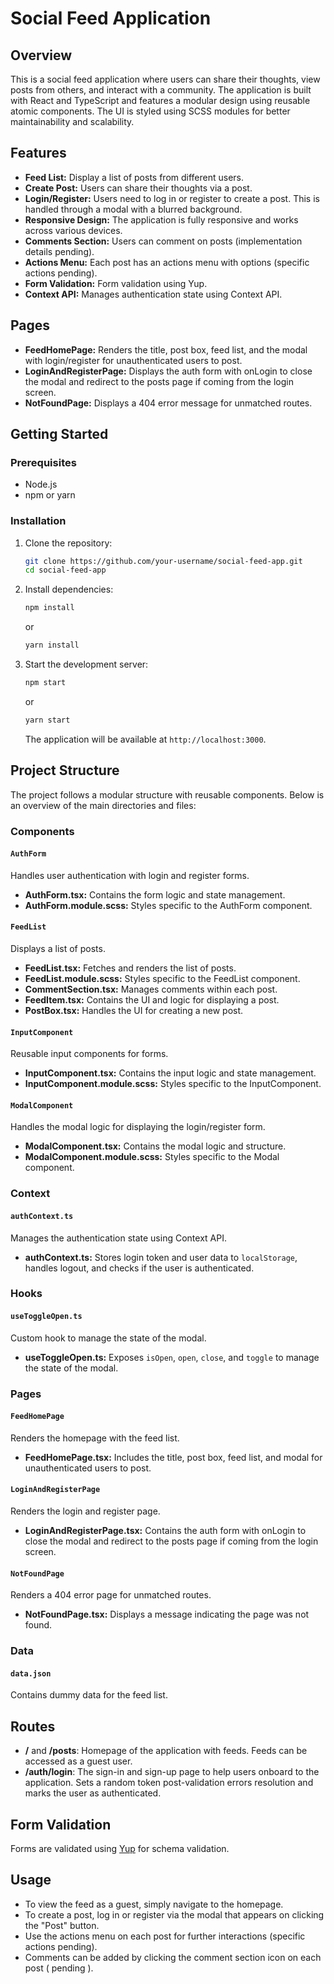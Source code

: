 # Social Feed Application

## Overview

This is a social feed application where users can share their thoughts, view posts from others, and interact with a community. The application is built with React and TypeScript and features a modular design using reusable atomic components. The UI is styled using SCSS modules for better maintainability and scalability.

## Features

- **Feed List:** Display a list of posts from different users.
- **Create Post:** Users can share their thoughts via a post.
- **Login/Register:** Users need to log in or register to create a post. This is handled through a modal with a blurred background.
- **Responsive Design:** The application is fully responsive and works across various devices.
- **Comments Section:** Users can comment on posts (implementation details pending).
- **Actions Menu:** Each post has an actions menu with options (specific actions pending).
- **Form Validation:** Form validation using Yup.
- **Context API:** Manages authentication state using Context API.

## Pages

- **FeedHomePage:** Renders the title, post box, feed list, and the modal with login/register for unauthenticated users to post.
- **LoginAndRegisterPage:** Displays the auth form with onLogin to close the modal and redirect to the posts page if coming from the login screen.
- **NotFoundPage:** Displays a 404 error message for unmatched routes.

## Getting Started

### Prerequisites

- Node.js
- npm or yarn

### Installation

1. Clone the repository:
    ```sh
    git clone https://github.com/your-username/social-feed-app.git
    cd social-feed-app
    ```

2. Install dependencies:
    ```sh
    npm install
    ```
    or
    ```sh
    yarn install
    ```

3. Start the development server:
    ```sh
    npm start
    ```
    or
    ```sh
    yarn start
    ```

    The application will be available at `http://localhost:3000`.

## Project Structure

The project follows a modular structure with reusable components. Below is an overview of the main directories and files:

### Components

#### `AuthForm`

Handles user authentication with login and register forms.

- **AuthForm.tsx:** Contains the form logic and state management.
- **AuthForm.module.scss:** Styles specific to the AuthForm component.

#### `FeedList`

Displays a list of posts.

- **FeedList.tsx:** Fetches and renders the list of posts.
- **FeedList.module.scss:** Styles specific to the FeedList component.
- **CommentSection.tsx:** Manages comments within each post.
- **FeedItem.tsx:** Contains the UI and logic for displaying a post.
- **PostBox.tsx:** Handles the UI for creating a new post.

#### `InputComponent`

Reusable input components for forms.

- **InputComponent.tsx:** Contains the input logic and state management.
- **InputComponent.module.scss:** Styles specific to the InputComponent.

#### `ModalComponent`

Handles the modal logic for displaying the login/register form.

- **ModalComponent.tsx:** Contains the modal logic and structure.
- **ModalComponent.module.scss:** Styles specific to the Modal component.

### Context

#### `authContext.ts`

Manages the authentication state using Context API.

- **authContext.ts:** Stores login token and user data to `localStorage`, handles logout, and checks if the user is authenticated.

### Hooks

#### `useToggleOpen.ts`

Custom hook to manage the state of the modal.

- **useToggleOpen.ts:** Exposes `isOpen`, `open`, `close`, and `toggle` to manage the state of the modal.

### Pages

#### `FeedHomePage`

Renders the homepage with the feed list.

- **FeedHomePage.tsx:** Includes the title, post box, feed list, and modal for unauthenticated users to post.

#### `LoginAndRegisterPage`

Renders the login and register page.

- **LoginAndRegisterPage.tsx:** Contains the auth form with onLogin to close the modal and redirect to the posts page if coming from the login screen.

#### `NotFoundPage`

Renders a 404 error page for unmatched routes.

- **NotFoundPage.tsx:** Displays a message indicating the page was not found.

### Data

#### `data.json`

Contains dummy data for the feed list.

## Routes

- **/** and **/posts**: Homepage of the application with feeds. Feeds can be accessed as a guest user.
- **/auth/login**: The sign-in and sign-up page to help users onboard to the application. Sets a random token post-validation errors resolution and marks the user as authenticated.

## Form Validation

Forms are validated using [Yup](https://github.com/jquense/yup) for schema validation.

## Usage

- To view the feed as a guest, simply navigate to the homepage.
- To create a post, log in or register via the modal that appears on clicking the "Post" button.
- Use the actions menu on each post for further interactions (specific actions pending).
- Comments can be added by clicking the comment section icon on each post ( pending ).
